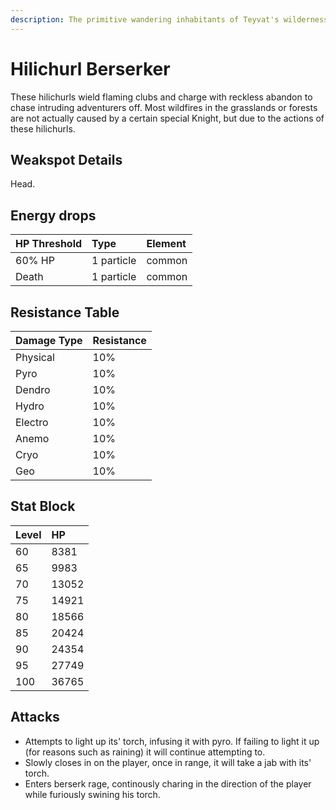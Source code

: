 ```yaml
---
description: The primitive wandering inhabitants of Teyvat's wildernesses..
---
```


# Hilichurl Berserker

These hilichurls wield flaming clubs and charge with reckless abandon to chase intruding adventurers off. Most wildfires in the grasslands or forests are not actually caused by a certain special Knight, but due to the actions of these hilichurls.

## Weakspot Details

Head.

## Energy drops

| HP Threshold | Type | Element |
| :--- | :--- | :--- |
| 60% HP | 1 particle |  common |
| Death | 1 particle | common | 

## Resistance Table

| Damage Type | Resistance |
| :--- | :--- |
| Physical | 10% |
| Pyro | 10% |
| Dendro | 10% |
| Hydro | 10% |
| Electro | 10% |
| Anemo | 10% |
| Cryo | 10% |
| Geo | 10% |

## Stat Block

| Level | HP |
| :--- | :--- |
| 60 | 8381 |
| 65 | 9983 |
| 70 | 13052 |
| 75 | 14921 |
| 80 | 18566 |
| 85 | 20424 |
| 90 | 24354 |
| 95 | 27749 |
| 100 | 36765 |

## Attacks

* Attempts to light up its' torch, infusing it with pyro. If failing to light it up (for reasons such as raining) it will continue attempting to.
* Slowly closes in on the player, once in range, it will take a jab with its' torch.
* Enters berserk rage, continously charing in the direction of the player while furiously swining his torch.
